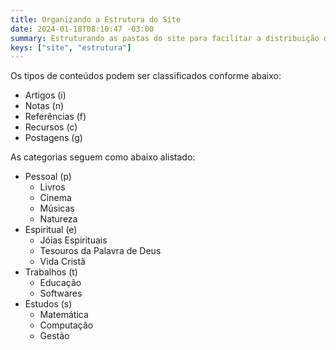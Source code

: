 ```yaml
---
title: Organizando a Estrutura do Site
date: 2024-01-18T08:10:47 -03:00
summary: Estruturando as pastas do site para facilitar a distribuição dos conteúdos conforme minhas necessidades
keys: ["site", "estrutura"]
---
```


Os tipos de conteúdos podem ser classificados conforme abaixo:

- Artigos (i)
- Notas (n)
- Referências (f)
- Recursos (c)
- Postagens (g)

As categorias seguem como abaixo alistado:

- Pessoal (p)
  - Livros
  - Cinema
  - Músicas
  - Natureza
- Espiritual (e)
  - Jóias Espirituais
  - Tesouros da Palavra de Deus
  - Vida Cristã
- Trabalhos (t)
  - Educação
  - Softwares
- Estudos (s)
  - Matemática
  - Computação
  - Gestão
